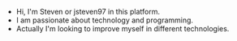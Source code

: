 - Hi, I'm Steven or jsteven97 in this platform.
- I am passionate about technology and programming.
- Actually I'm looking to improve myself in different technologies.

<!---
jsteven97/jsteven97 is a ✨ special ✨ repository because its `README.md` (this file) appears on your GitHub profile.
You can click the Preview link to take a look at your changes.
--->
